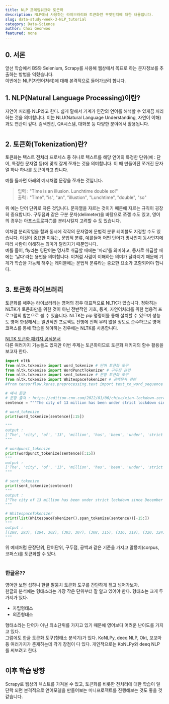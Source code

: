 ```yaml
---
title: NLP 프레임워크와 토큰화
description: NLP에서 사용하는 라이브러리와 토큰화란 무엇인지에 대한 내용입니다.
slug: data-study-week-3-NLP_tutorial
category: Data-Science
author: Choi Geonwoo
featured: none
---
```



## 0. 서론
앞선 학습에서 BS와 Selenium, Scrapy를 사용해 웹상에서 목표로 하는 문자정보를 추출하는 방법을 익혔습니다.  
이번에는 NLP(자연어처리)에 대해 본격적으로 들어가보려 합니다.  

## 1. NLP(Natural Language Processing)이란?
자연어 처리를 NLP라고 한다. 쉽게 말해서 기계가 인간의 언어를 해석할 수 있게끔 처리하는 것을 의미합니다. 이는 NLU(Natural Language Understanding, 자연어 이해)과도 연관이 깊다. 검색엔진, QA시스템, 대화봇 등 다양한 분야에서 활용됩니다.
#
## 2. 토큰화(Tokenization)란?
토큰화는 텍스트 전처리 프로세스 중 하나로 텍스트를 해당 언어의 특정한 단위(예 : 단어, 특정한 문자열 등)에 맞춰 잘게 쪼개는 것을 의미합니다. 이 때 만들어진 쪼개진 문자열 하나 하나를 토큰이라고 합니다.

예를 들자면 아래의 예시처럼 문장을 쪼개는 것입니다.

> 입력 : "Time is an illusion. Lunchtime double so!"  
  출력 : "Time", "is", "an", "illustion", "Lunchtime", "double", "so"


위 예는 단어 단위로 자른 것입니다. 문자열을 자르는 것이기 때문에 자르는 규칙이 굉장히 중요합니다. 구두점과 같은 구분 문자(delimeter)을 바탕으로 쪼갤 수도 있고, 영어의 경우는 아포스트로피(')를 분리시킬지 고려할 수 도 있습니다.  

 이처럼 분리작업을 함과 동시에 각각의 문자열에 문법적 분류 레이블도 지정할 수도 있습니다. 이것이 중요한 이유는, 문법적 분류, 예를들어 어떤 단어가 명사인지 동사인지에 따라 사람이 이해하는 의미가 달라지기 때문입니다.  
예를 들어, fly라는 영단어는 명사로 취급할 때에는 '파리'를 의미하고, 동사로 취급할 때에는 '날다'라는 용언을 의미합니다. 이처럼 사람이 이해하는 의미가 달라지기 때문에 기계가 학습을 가능케 해주는 레이블에는 문법적 분류라는 중요한 요소가 포함되어야 합니다.
#
## 3. 토큰화 라이브러리
토큰화를 해주는 라이브러리는 영어의 경우 대표적으로 NLTK가 있습니다. 정확히는 NLTK가 토큰화만을 위한 것이 아닌 전반적인 기호, 통계, 자연어처리를 위한 범용적 프로그램의 합본으로 볼 수 있습니다. NLTK는 pip 명령어를 통해 설치할 수 있으며 성능도 영어 한정해서는 일반적인 프로젝트 진행에 전혀 무리 없을 정도로 준수하므로 영어 코퍼스를 통해 학습을 해야하는 경우에는 NLTK를 사용합니다.  

[NLTK 토큰화 패키지 공식문서](https://www.nltk.org/api/nltk.tokenize.html#module-nltk.tokenize)  
다른 여러가지 기능들도 있지만 이번 주제는 토큰화이므로 토큰화 패키지의 함수 활용을 보고자 한다.  
```python
import nltk 
from nltk.tokenize import word_tokenize # 단어 토큰화 도구
from nltk.tokenize import WordPunctTokenizer # 구두점 관련
from nltk.tokenize import sent_tokenize # 문장 토큰화 도구
from nltk.tokenize import WhitespaceTokenizer # 공백문자 관련
#from tensorflow.keras.preprocessing.text import text_to_word_sequence : 케라스에서 자체적으로 지원하는 텍스트 전처리도구

# 예시 문장
# 문장 출처 : https://edition.cnn.com/2022/01/06/china/xian-lockdown-zero-covid-intl-hnk/index.html
sentence = """The city of 13 million has been under strict lockdown since December 23, as it grapples with the country's worst coronavirus outbreak since Wuhan, the original epicenter of the pandemic. But local authorities have faced a public outcry over perceived incompetence, and disproportionately harsh measures that critics say harm the lives of those they are supposed to protect.""" 

# word_tokenize
print(word_tokenize(sentence)[:15])

"""
output : 
['The', 'city', 'of', '13', 'million', 'has', 'been', 'under', 'strict', 'lockdown', 'since', 'December', '23', ',', 'as']
"""

# wordpunct_tokenize
print(wordpunct_tokenize(sentence)[:15])
"""
output : 
['The', 'city', 'of', '13', 'million', 'has', 'been', 'under', 'strict', 'lockdown', 'since', 'December', '23', ',', 'as']
"""

# sent_tokenize
print(sent_tokenize(sentence))
"""
output : 
["The city of 13 million has been under strict lockdown since December 23, as it grapples with the country's worst coronavirus outbreak since Wuhan, the original epicenter of the pandemic.", 'But local authorities have faced a public outcry over perceived incompetence, and disproportionately harsh measures that critics say harm the lives of those they are supposed to protect.']
"""

# WhitespaceTokenizer
print(list(WhitespaceTokenizer().span_tokenize(sentence))[-15:])
"""
output : 
[(288, 293), (294, 302), (303, 307), (308, 315), (316, 319), (320, 324), (325, 328), (329, 334), (335, 337), (338, 343), (344, 348), (349, 352), (353, 361), (362, 364), (365, 373)]
"""

```

위 예제처럼 문장단위, 단어단위, 구두점, 공백과 같은 기준을 가지고 말뭉치(corpus, 코퍼스)를 토큰화할 수 있다.  

#
### 한글은??
영어만 보면 섭하니 한글 말뭉치 토큰화 도구를 간단하게 짚고 넘어가보자.  
한글의 분석에는 형태소라는 가장 작은 단위부터 잘 알고 있어야 한다. 형태소는 크게 두가지가 있다.  
* 자립형태소
* 의존형태소

형태소라는 단어가 아닌 최소단위를 가지고 있기 때문에 영어보다 어려운 난이도를 가지고 있다.  
그럼에도 한글 토큰화 도구(형태소 분석기)가 있다. KoNLPy, deeq NLP, Okt, 꼬꼬마 등 여러가지가 존재하는데 각기 장점이 다 있다. 개인적으로는 KoNLPy와 deeq NLP를 써보려고 한다.
#
## 이후 학습 방향
Scrapy로 웹상의 텍스트를 가져올 수 있고, 토큰화를 비롯한 전처리에 대한 학습이 일단락 되면 본격적으로 언어모델을 만들어보는 미니프로젝트를 진행해보는 것도 좋을 것 같습니다.
